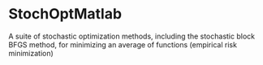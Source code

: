# StochOptMatlab
A suite of stochastic optimization methods, including the stochastic block BFGS method, for minimizing an average of functions (empirical risk minimization)
